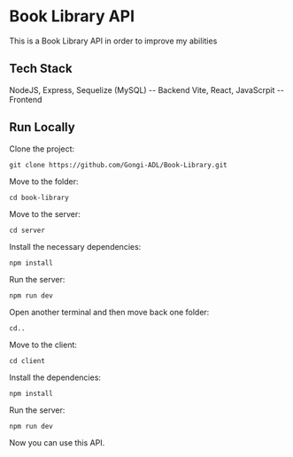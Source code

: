 # Book Library API

This is a Book Library API in order to improve my abilities

## Tech Stack

NodeJS, Express, Sequelize (MySQL) -- Backend
Vite, React, JavaScrpit -- Frontend

## Run Locally

Clone the project:

`git clone https://github.com/Gongi-ADL/Book-Library.git`

Move to the folder:

`cd book-library`

Move to the server:

`cd server`

Install the necessary dependencies:

`npm install`

Run the server:

`npm run dev`

Open another terminal and then move back one folder:

`cd..`

Move to the client:

`cd client`

Install the dependencies:

`npm install`

Run the server:

`npm run dev`

Now you can use this API.
